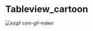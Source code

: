 # Tableview_cartoon

![ezgif com-gif-maker](https://user-images.githubusercontent.com/85047035/209535735-27a43865-d5b1-4ae7-a2fc-eaa3aa7d14ee.gif)
